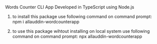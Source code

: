 Words Counter CLI App Developed in TypeScript using Node.js


1. to install this package use following command on command prompt:
npm i allauddin-wordcounterapp

2. to use this package wihtout installing on local system use following command on command prompt:
npx allauddin-wordcounterapp